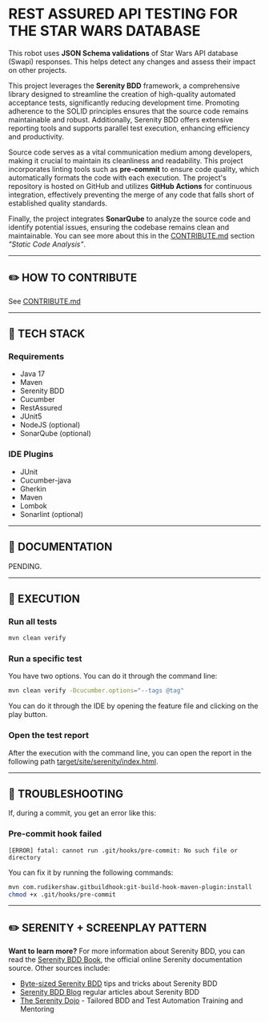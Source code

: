 # REST ASSURED API TESTING FOR THE STAR WARS DATABASE

This robot uses **JSON Schema validations** of Star Wars API database (Swapi) responses. This helps
detect any changes and assess their impact on other projects.

This project leverages the **Serenity BDD** framework, a comprehensive library designed to streamline the creation of
high-quality automated acceptance tests, significantly reducing development time. Promoting adherence to the SOLID
principles ensures that the source code remains maintainable and robust. Additionally, Serenity BDD offers 
extensive reporting tools and supports parallel test execution, enhancing efficiency and productivity.

Source code serves as a vital communication medium among developers, making it crucial to maintain its cleanliness
and readability. This project incorporates linting tools such as **pre-commit** to ensure code quality, which
automatically formats the code with each execution. The project's repository is hosted on GitHub and utilizes **GitHub
Actions** for continuous integration, effectively preventing the merge of any code that falls short of established
quality standards.

Finally, the project integrates **SonarQube** to analyze the source code and identify potential issues, ensuring the 
codebase remains clean and maintainable. You can see more about this in the [CONTRIBUTE.md](CONTRIBUTE.md) section _"Static Code 
Analysis"_.

---

## ✏️ HOW TO CONTRIBUTE

See [CONTRIBUTE.md](CONTRIBUTE.md)

---

## 🧰 TECH STACK

### Requirements

* Java 17
* Maven
* Serenity BDD
* Cucumber
* RestAssured
* JUnit5
* NodeJS (optional)
* SonarQube (optional)

### IDE Plugins

* JUnit
* Cucumber-java
* Gherkin
* Maven
* Lombok
* Sonarlint (optional)

---

## 📗 DOCUMENTATION

PENDING.

---

## 🚀 EXECUTION

### Run all tests

```bash
mvn clean verify
```

### Run a specific test

You have two options. You can do it through the command line:

```bash
mvn clean verify -Dcucumber.options="--tags @tag"
```

You can do it through the IDE by opening the feature file and clicking on the play
button.

### Open the test report

After the execution with the command line, you can open the report in the
following
path [target/site/serenity/index.html](target/site/serenity/index.html).

---

## 🔧 TROUBLESHOOTING

If, during a commit, you get an error like this:

### Pre-commit hook failed

```
[ERROR] fatal: cannot run .git/hooks/pre-commit: No such file or directory
```

You can fix it by running the following commands:

```bash
mvn com.rudikershaw.gitbuildhook:git-build-hook-maven-plugin:install
chmod +x .git/hooks/pre-commit
```

---

## ✏️ SERENITY + SCREENPLAY PATTERN

**Want to learn more?** For more information about Serenity BDD, you can read
the [Serenity BDD Book](https://serenity-bdd.github.io/theserenitybook/latest/index.html),
the official online Serenity documentation source. Other sources include:

* [Byte-sized Serenity BDD](https://www.youtube.com/channel/UCav6-dPEUiLbnu-rgpy7_bw/featured)
  tips and tricks about Serenity BDD
* [Serenity BDD Blog](https://johnfergusonsmart.com/category/serenity-bdd/)
  regular articles
  about Serenity BDD
* [The Serenity Dojo](https://www.serenity-dojo.com) - Tailored BDD and Test
  Automation Training and Mentoring
